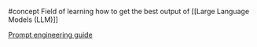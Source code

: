 #concept
Field of learning how to get the best output of [[Large Language Models (LLM)]]

[Prompt engineering guide](https://www.promptingguide.ai/techniques/knowledge)